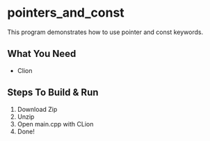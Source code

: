 # pointers_and_const
This program demonstrates how to use pointer and const keywords.

## What You Need
* Clion

## Steps To Build & Run
1. Download Zip
2. Unzip
3. Open main.cpp with CLion
4. Done!
